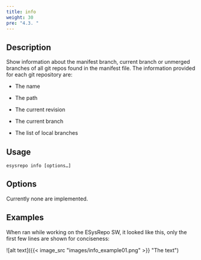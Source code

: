 ```yaml
---
title: info
weight: 30
pre: "4.3. "
---
```


## Description

Show information about the manifest branch, current branch or unmerged branches of all git repos
found in the manifest file. The information provided for each git repository are:

* The name

* The path

* The current revision

* The current branch

* The list of local branches

## Usage

```
esysrepo info [options…]
```

## Options

Currently none are implemented.

## Examples

When ran while working on the ESysRepo SW, it looked like this, only the first few lines are shown
for conciseness:

![alt text]({{< image_src "images/info_example01.png" >}} "The text")